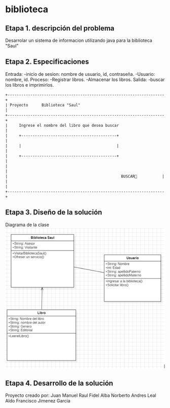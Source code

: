 # biblioteca

## Etapa 1. descripción del problema 
Desarrolar un sistema de informacion utilizando java para la biblioteca "Saul"

## Etapa 2. Especificaciones
Entrada:
-inicio de sesion: nombre de usuario, id, contraseña.
-Usuario: nombre, id.
Proceso:
-Registrar libros.
-Almacenar los libros.
Salida:
-buscar los libros e imprimirlos.

~~~
+---------------------------------------------------------------------+
| Proyecto      Biblioteca "Saul"                                     | 
+---------------------------------------------------------------------+
|     Ingrese el nombre del libro que desea buscar                    |
|     +------------------------------------------+                    |
|     |                                          |                    |
|     +------------------------------------------+                    |
|                                                                     |
|                                                  BUSCAR🔎           |
|                                                                     |
+---------------------------------------------------------------------+

~~~
## Etapa 3. Diseño de la solución
Diagrama de la clase
![](https://github.com/juanMaAM/biblioteca/blob/main/Captura%20de%20pantalla%202024-01-22%20125719.png)
## Etapa 4. Desarrollo de la solución

Proyecto creado por:
Juan Manuel
Raul Fidel Alba
Norberto Andres Leal
Aldo Francisco Jimenez Garcia

